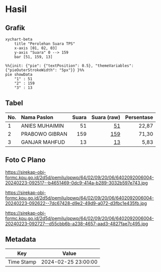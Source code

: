 # Hasil

## Grafik

```mermaid
xychart-beta
    title "Perolehan Suara TPS"
    x-axis [01, 02, 03]
    y-axis "Suara" 0 --> 159
    bar [51, 159, 13]
```

```mermaid
%%{init: {"pie": {"textPosition": 0.5}, "themeVariables": {"pieOuterStrokeWidth": "5px"}} }%%
pie showData
    "1" : 51
    "2" : 159
    "3" : 13
```

## Tabel

| No. | Nama Paslon    | Suara | Suara (raw) | Persentase |
|:--- |:-------------- | -----:| -----------:| ----------:|
| 1   | ANIES MUHAIMIN | 51    | [51][p-1]   | 22,87      |
| 2   | PRABOWO GIBRAN | 159   | [159][p-2]  | 71,30      |
| 3   | GANJAR MAHFUD  | 13    | [13][p-3]   | 5,83       |


[p-1]: https://github.com/gigit-pemilu/pemilu-2024-64-kalimantan-timur/blob/main/pilpres/hitung-suara/sub/64-kalimantan-timur/sub/02-kutai-kartanegara/sub/09-kenohan/sub/2006-semayang/sub/004-tps/sub/paslon-1.txt
[p-2]: https://github.com/gigit-pemilu/pemilu-2024-64-kalimantan-timur/blob/main/pilpres/hitung-suara/sub/64-kalimantan-timur/sub/02-kutai-kartanegara/sub/09-kenohan/sub/2006-semayang/sub/004-tps/sub/paslon-2.txt
[p-3]: https://github.com/gigit-pemilu/pemilu-2024-64-kalimantan-timur/blob/main/pilpres/hitung-suara/sub/64-kalimantan-timur/sub/02-kutai-kartanegara/sub/09-kenohan/sub/2006-semayang/sub/004-tps/sub/paslon-3.txt

## Foto C Plano

https://sirekap-obj-formc.kpu.go.id/2d5d/pemilu/ppwp/64/02/09/20/06/6402092006004-20240223-092517--b4651469-0dc9-414a-b289-3032b597e743.jpg

https://sirekap-obj-formc.kpu.go.id/2d5d/pemilu/ppwp/64/02/09/20/06/6402092006004-20240223-092622--7dc67428-d9e2-49d9-a072-d3fbc1e435fb.jpg

https://sirekap-obj-formc.kpu.go.id/2d5d/pemilu/ppwp/64/02/09/20/06/6402092006004-20240223-092727--d55cbb6b-a238-4657-aad3-4827fae7c495.jpg


## Metadata

| Key        | Value               |
| ---------- | ------------------- |
| Time Stamp | 2024-02-25 23:00:00 |



